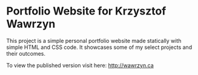 # Portfolio Website for Krzysztof Wawrzyn

This project is a simple personal portfolio website made statically with simple HTML and CSS code.  It showcases some of my select projects and their outcomes.

To view the published version visit here: http://wawrzyn.ca
